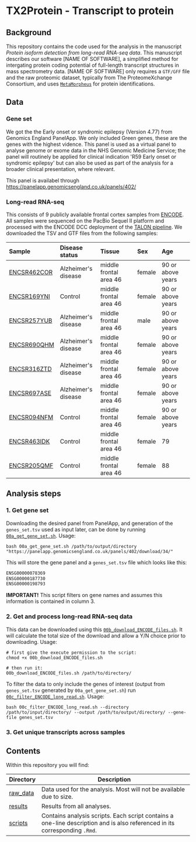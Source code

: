 
<!-- README.md is generated from README.Rmd. Please edit that file -->

# TX2Protein - Transcript to protein

## Background

This repository contains the code used for the analysis in the manuscript *Protein isoform detection from long-read RNA-seq data*. This manuscript describes our software \[NAME OF SOFTWARE\], a simplified method for intergating protein coding potential of full-length transcript structures in mass spectrometry data. \[NAME OF SOFTWARE\] only requires a `GTF/GFF` file and the raw proteomic dataset, typically from The ProteomeXchange Consortium, and uses [`MetaMorpheus`](https://github.com/smith-chem-wisc/MetaMorpheus) for protein identifications.

## Data

### Gene set

We got the the Early onset or syndromic epilepsy (Version 4.77) from Genomics England PanelApp. We only included Green genes, these are the genes with the highest vidence. This panel is used as a virtual panel to analyse genome or exome data in the NHS Genomic Medicine Service; the panel will routinely be applied for clinical indication 'R59 Early onset or syndromic epilepsy' but can also be used as part of the analysis for a broader clinical presentation, where relevant.

This panel is availabel through <https://panelapp.genomicsengland.co.uk/panels/402/>

### Long-read RNA-seq

This consists of 9 publicly available frontal cortex samples from [ENCODE](https://www.encodeproject.org/rna-seq/long-read-rna-seq/). All samples were sequenced on the PacBio Sequel II platform and processed with the ENCODE DCC deployment of the [TALON pipeline](https://github.com/ENCODE-DCC/long-read-rna-pipeline). We downloaded the TSV and GTF files from the following samples:

<table style="width:100%;">
<colgroup>
<col width="20%" />
<col width="23%" />
<col width="26%" />
<col width="9%" />
<col width="21%" />
</colgroup>
<thead>
<tr class="header">
<th align="left">Sample</th>
<th align="left">Disease status</th>
<th align="left">Tissue</th>
<th align="left">Sex</th>
<th align="left">Age</th>
</tr>
</thead>
<tbody>
<tr class="odd">
<td align="left"><a href="https://www.encodeproject.org/experiments/ENCSR462COR/">ENCSR462COR</a></td>
<td align="left">Alzheimer's disease</td>
<td align="left">middle frontal area 46</td>
<td align="left">female</td>
<td align="left">90 or above years</td>
</tr>
<tr class="even">
<td align="left"><a href="https://www.encodeproject.org/experiments/ENCSR169YNI/">ENCSR169YNI</a></td>
<td align="left">Control</td>
<td align="left">middle frontal area 46</td>
<td align="left">female</td>
<td align="left">90 or above years</td>
</tr>
<tr class="odd">
<td align="left"><a href="https://www.encodeproject.org/experiments/ENCSR257YUB/">ENCSR257YUB</a></td>
<td align="left">Alzheimer's disease</td>
<td align="left">middle frontal area 46</td>
<td align="left">male</td>
<td align="left">90 or above years</td>
</tr>
<tr class="even">
<td align="left"><a href="https://www.encodeproject.org/experiments/ENCSR690QHM/">ENCSR690QHM</a></td>
<td align="left">Alzheimer's disease</td>
<td align="left">middle frontal area 46</td>
<td align="left">female</td>
<td align="left">90 or above years</td>
</tr>
<tr class="odd">
<td align="left"><a href="https://www.encodeproject.org/experiments/ENCSR316ZTD/">ENCSR316ZTD</a></td>
<td align="left">Alzheimer's disease</td>
<td align="left">middle frontal area 46</td>
<td align="left">female</td>
<td align="left">90 or above years</td>
</tr>
<tr class="even">
<td align="left"><a href="https://www.encodeproject.org/experiments/ENCSR697ASE/">ENCSR697ASE</a></td>
<td align="left">Alzheimer's disease</td>
<td align="left">middle frontal area 46</td>
<td align="left">female</td>
<td align="left">90 or above years</td>
</tr>
<tr class="odd">
<td align="left"><a href="https://www.encodeproject.org/experiments/ENCSR094NFM/">ENCSR094NFM</a></td>
<td align="left">Control</td>
<td align="left">middle frontal area 46</td>
<td align="left">female</td>
<td align="left">90 or above years</td>
</tr>
<tr class="even">
<td align="left"><a href="https://www.encodeproject.org/experiments/ENCSR463IDK/">ENCSR463IDK</a></td>
<td align="left">Control</td>
<td align="left">middle frontal area 46</td>
<td align="left">female</td>
<td align="left">79</td>
</tr>
<tr class="odd">
<td align="left"><a href="https://www.encodeproject.org/experiments/ENCSR205QMF/">ENCSR205QMF</a></td>
<td align="left">Control</td>
<td align="left">middle frontal area 46</td>
<td align="left">female</td>
<td align="left">88</td>
</tr>
</tbody>
</table>

## Analysis steps

### 1. Get gene set

Downloading the desired panel from PanelApp, and generation of the `genes_set.tsv` used as input later, can be done by running [`00a_get_gene_set.sh`](./scripts/00a_get_gene_set.sh). Usage:

    bash 00a_get_gene_set.sh /path/to/output/directory "https://panelapp.genomicsengland.co.uk/panels/402/download/34/"

This will store the gene panel and a `genes_set.tsv` file which looks like this:

``` bash
ENSG00000078369
ENSG00000187730
ENSG00000198793
```

**IMPORTANT!** This script filters on gene names and assumes this information is contained in column 3.

### 2. Get and process long-read RNA-seq data

This data can be downloaded using this [`00b_download_ENCODE_files.sh`](./scripts/00b_download_ENCODE_files.sh). It will calculate the total size of the download and allow a Y/N choice prior to downloading. Usage:

    # first give the execute permission to the script:
    chmod +x 00b_download_ENCODE_files.sh

    # then run it:
    00b_download_ENCODE_files.sh /path/to/directory/

To filter the data to only include the genes of interest (output from `genes_set.tsv` generated by `00a_get_gene_set.sh`) run [`00c_filter_ENCODE_long_read.sh`](./scripts/00c_filter_ENCODE_long_read.sh). Usage:

    bash 00c_filter_ENCODE_long_read.sh --directory /path/to/input/directory/ --output /path/to/output/directory/ --gene-file genes_set.tsv

### 3. Get unique transcripts across samples

## Contents

Within this repository you will find:

<table>
<colgroup>
<col width="11%" />
<col width="88%" />
</colgroup>
<thead>
<tr class="header">
<th>Directory</th>
<th>Description</th>
</tr>
</thead>
<tbody>
<tr class="odd">
<td><a href="raw_data" class="uri">raw_data</a></td>
<td>Data used for the analysis. Most will not be available due to size.</td>
</tr>
<tr class="even">
<td><a href="results" class="uri">results</a></td>
<td>Results from all analyses.</td>
</tr>
<tr class="odd">
<td><a href="scripts" class="uri">scripts</a></td>
<td>Contains analysis scripts. Each script contains a one-line description and is also referenced in its corresponding <code>.Rmd</code>.</td>
</tr>
</tbody>
</table>
